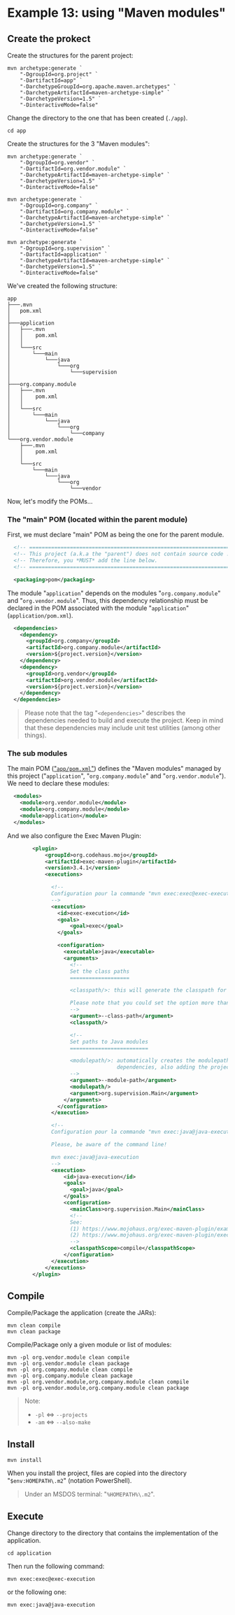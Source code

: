 # Example 13: using "Maven modules"

## Create the prokect

Create the structures for the parent project:

	mvn archetype:generate `
		"-DgroupId=org.project" `
		"-DartifactId=app" `
	    "-DarchetypeGroupId=org.apache.maven.archetypes" `
	    "-DarchetypeArtifactId=maven-archetype-simple" `
	    "-DarchetypeVersion=1.5" `
	    "-DinteractiveMode=false"

Change the directory to the one that has been created (`./app`).

	cd app

Create the structures for the 3 "Maven modules":

	mvn archetype:generate `
	    "-DgroupId=org.vendor" `
	    "-DartifactId=org.vendor.module" `
	    "-DarchetypeArtifactId=maven-archetype-simple" `
	    "-DarchetypeVersion=1.5" `
	    "-DinteractiveMode=false"

	mvn archetype:generate `
	    "-DgroupId=org.company" `
	    "-DartifactId=org.company.module" `
	    "-DarchetypeArtifactId=maven-archetype-simple" `
	    "-DarchetypeVersion=1.5" `
	    "-DinteractiveMode=false"

	mvn archetype:generate `
	    "-DgroupId=org.supervision" `
	    "-DartifactId=application" `
	    "-DarchetypeArtifactId=maven-archetype-simple" `
	    "-DarchetypeVersion=1.5" `
	    "-DinteractiveMode=false"

We've created the following structure:

	app
	├───.mvn
	│   pom.xml
    │
	├───application
	│   ├───.mvn
	│   │    pom.xml
	│   │
	│   └───src
	│       └───main
	│           └───java
	│               └───org
	│                   └───supervision
    │
	├───org.company.module
	│   ├───.mvn
	│   │    pom.xml
	│   │
	│   └───src
	│       └───main
	│           └───java
	│               └───org
	│                   └───company
	└───org.vendor.module
	    ├───.mvn
	    │    pom.xml
	    │
	    └───src
	        └───main
	            └───java
	                └───org
	                    └───vendor

Now, let's modify the POMs...

### The "main" POM (located within the parent module)

First, we must declare "main" POM as being the one for the parent module.

```xml
  <!-- ================================================================ -->
  <!-- This project (a.k.a the "parent") does not contain source code ! -->
  <!-- Therefore, you *MUST* add the line below.                        -->
  <!-- ================================================================ -->

  <packaging>pom</packaging>
```

The module "`application`" depends on the modules "`org.company.module`" and "`org.vendor.module`".
Thus, this dependency relationship must be declared in the POM associated with the module "`application`"
(`application/pom.xml`).

```xml
  <dependencies>
    <dependency>
      <groupId>org.company</groupId>
      <artifactId>org.company.module</artifactId>
      <version>${project.version}</version>
    </dependency>
    <dependency>
      <groupId>org.vendor</groupId>
      <artifactId>org.vendor.module</artifactId>
      <version>${project.version}</version>
    </dependency>
  </dependencies>
```

> Please note that the tag "`<dependencies>`" describes the dependencies needed to build and execute the project.
> Keep in mind that these dependencies may include unit test utilities (among other things).



### The sub modules

The main POM (["`app/pom.xml`"](app/pom.xml)) defines the "Maven modules" managed by this project ("`application`", "`org.company.module`" and "`org.vendor.module`"). We need to declare these modules:

```xml
  <modules>
    <module>org.vendor.module</module>
    <module>org.company.module</module>
    <module>application</module>
  </modules>
```

And we also configure the Exec Maven Plugin:

```xml
        <plugin>
            <groupId>org.codehaus.mojo</groupId>
            <artifactId>exec-maven-plugin</artifactId>
            <version>3.4.1</version>
            <executions>

              <!--
              Configuration pour la commande "mvn exec:exec@exec-execution".
              -->
              <execution>
                <id>exec-execution</id>
                <goals>
                    <goal>exec</goal>
                </goals>

                <configuration>
                  <executable>java</executable>
                  <arguments>
                    <!--
                    Set the class paths
                    ===================

                    <classpath/>: this will generate the classpath for us.

                    Please note that you could set the option more than once in order to add additional class paths.
                    -->
                    <argument>--class-path</argument>  
                    <classpath/>

                    <!--
                    Set paths to Java modules
                    =========================

                    <modulepath/>: automatically creates the modulepath using all project
                                   dependencies, also adding the project build directory.
                    -->
                    <argument>--module-path</argument>
                    <modulepath/>
                    <argument>org.supervision.Main</argument>
                  </arguments>
                </configuration>
              </execution>

              <!--
              Configuration pour la commande "mvn exec:java@java-execution"

              Please, be aware of the command line!

              mvn exec:java@java-execution
              -->
              <execution>
                  <id>java-execution</id>
                  <goals>
                    <goal>java</goal>
                  </goals>
                  <configuration>
                    <mainClass>org.supervision.Main</mainClass>
                    <!--
                    See:
                    (1) https://www.mojohaus.org/exec-maven-plugin/examples/example-exec-or-java-change-classpath-scope.html
                    (2) https://www.mojohaus.org/exec-maven-plugin/exec-mojo.html#classpathScope
                    -->
                    <classpathScope>compile</classpathScope>
                  </configuration>
              </execution>
            </executions>
        </plugin>
```

## Compile

Compile/Package the application (create the JARs):

	mvn clean compile
	mvn clean package

Compile/Package only a given module or list of modules:

	mvn -pl org.vendor.module clean compile
	mvn -pl org.vendor.module clean package
	mvn -pl org.company.module clean compile
	mvn -pl org.company.module clean package
	mvn -pl org.vendor.module,org.company.module clean compile
	mvn -pl org.vendor.module,org.company.module clean package

> Note:
> * `-pl` <=> `--projects`
> * `-am` <=> `--also-make`

## Install

	mvn install

When you install the project, files are copied into the directory "`$env:HOMEPATH\.m2`" (notation PowerShell).

> Under an MSDOS terminal: "`%HOMEPATH%\.m2`".

## Execute

Change directory to the directory that contains the implementation of the application.

	cd application

Then run the following command:

	mvn exec:exec@exec-execution

or the following one:

	mvn exec:java@java-execution

